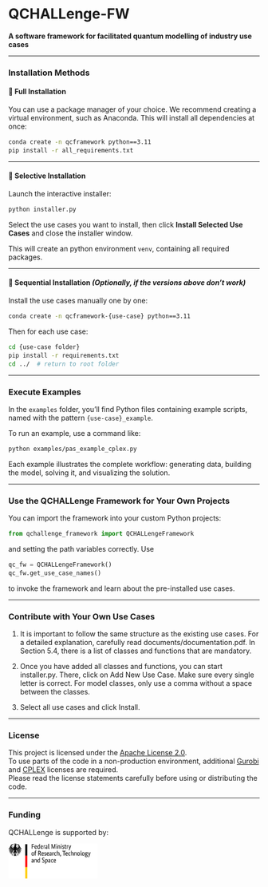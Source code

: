 # QCHALLenge-FW

**A software framework for facilitated quantum modelling of industry use cases**

---

### Installation Methods

#### 🔹 Full Installation

You can use a package manager of your choice.
We recommend creating a virtual environment, such as Anaconda.
This will install all dependencies at once:

```bash
conda create -n qcframework python==3.11
pip install -r all_requirements.txt
```

---

#### 🔹 Selective Installation

Launch the interactive installer:

```bash
python installer.py
```

Select the use cases you want to install, then click **Install Selected Use Cases** and close the installer window.

This will create an python environment  `venv`, containing all required packages.

---


#### 🔹 Sequential Installation *(Optionally, if the versions above don’t work)*

Install the use cases manually one by one:

```bash
conda create -n qcframework-{use-case} python==3.11
```

Then for each use case:

```bash
cd {use-case folder}
pip install -r requirements.txt
cd ../  # return to root folder
```

---

### Execute Examples

In the `examples` folder, you’ll find Python files containing example scripts, named with the pattern `{use-case}_example`.

To run an example, use a command like:

```bash
python examples/pas_example_cplex.py
```

Each example illustrates the complete workflow: generating data, building the model, solving it, and visualizing the solution.

---
### Use the QCHALLenge Framework for Your Own Projects

You can import the framework into your custom Python projects:

```python
from qchallenge_framework import QCHALLengeFramework
```

and setting the path variables correctly. Use

```python
qc_fw = QCHALLengeFramework()
qc_fw.get_use_case_names()
```

to invoke the framework and learn about the pre-installed use cases.

---

### Contribute with Your Own Use Cases

1. It is important to follow the same structure as the existing use cases.
For a detailed explanation, carefully read documents/documentation.pdf.
In Section 5.4, there is a list of classes and functions that are mandatory.

2. Once you have added all classes and functions, you can start installer.py.
There, click on Add New Use Case.
Make sure every single letter is correct. For model classes, only use a comma without a space between the classes.

3. Select all use cases and click Install.

---

### License

This project is licensed under the [Apache License 2.0](LICENSE.txt).  
To use parts of the code in a non-production environment, additional [Gurobi](https://pypi.org/project/gurobipy/) and [CPLEX](https://pypi.org/project/cplex/) licenses are required.  
Please read the license statements carefully before using or distributing the code.

---

### Funding
QCHALLenge is supported by:

<a href="https://www.bmftr.bund.de/"><img src="logoBMFTR.svg" height="70px" /></a>


